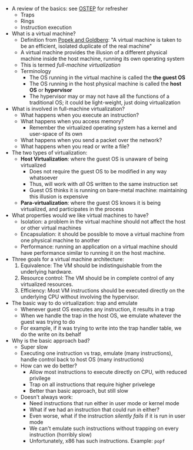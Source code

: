 * A review of the basics: see [OSTEP](http://pages.cs.wisc.edu/~remzi/OSTEP/cpu-mechanisms.pdf) for refresher
    * Traps
    * Rings
    * Instruction execution
* What is a virtual machine?
    * Definition from [Popek and Goldberg](https://cs.nyu.edu/courses/fall14/CSCI-GA.3033-010/popek-goldberg.pdf): "A virtual machine is taken to be an efficient, isolated duplicate of the real machine" 
    * A virtual machine provides the illusion of a different physical
      machine inside the host machine, running its own operating system
    * This is termed *full-machine virtualization*
    * Terminology
        * The OS running in the virtual machine is called the **the guest OS**
        * The OS running in the host physical machine is called the **host OS** or **hypervisor**
        * The hypervisor may or may not have all the functions of a
          traditional OS; it could be light-weight, just doing
          virtualization
* What is involved in full-machine virtualization?
    * What happens when you execute an instruction?
    * What happens when you access memory?
        * Remember the virtualized operating system has a kernel and user-space of its own
    * What happens when you send a packet over the network?
    * What happens when you read or write a file?
* The two types of virtualization:
    * **Host Virtualization**: where the guest OS is unaware of being virtualized
        * Does not require the guest OS to be modified in any way whatsoever
        * Thus, will work with *all* OS written to the same instruction set
        * Guest OS thinks it is running on bare-metal machine: maintaining this illusion is expensive
    * **Para-virtualization**: where the guest OS knows it is being virtualized, and participates in the process
* What properties would we like virtual machines to have?
    * Isolation: a problem in the virtual machine should not affect the host or other virtual machines
    * Encapsulation: it should be possible to move a virtual machine from one physical machine to another
    * Performance: running an application on a virtual machine should have performance similar to running it on the host machine. 
* Three goals for a virtual machine architecture:
    1. Equivalence: The VM should be indistinguishable from the underlying hardware.
    2. Resource control: The VM should be in complete control of any virtualized resources.
    3. Efficiency: Most VM instructions should be executed directly on the underlying CPU without involving the hypervisor.
* The basic way to do virtualization: trap and emulate
    * Whenever guest OS executes any instruction, it results in a trap
    * When we handle the trap in the host OS, we emulate whatever the guest was trying to do
    * For example, if it was trying to write into the trap handler table, we do the write on its behalf
* Why is the basic approach bad?
    * Super slow
    * Executing one instruction vs trap, emulate (many instructions),
      handle control back to host OS (many instructions)
    * How can we do better?
        * Allow most instructions to execute directly on CPU, with reduced privilege
        * Trap on all instructions that require higher privelege
        * Better than basic approach, but still slow
    * Doesn't always work:
        * Need instructions that run either in user mode or kernel mode
        * What if we had an instruction that could run in either?
        * Even worse, what if the instruction *silently fails* if it is run in user mode
        * We can't emulate such instructions without trapping on every instruction (horribly slow)
        * Unfortunately, x86 has such instructions. Example: `popf`
           
    
    